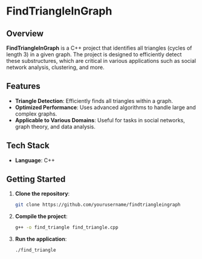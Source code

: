 # FindTriangleInGraph

## Overview

**FindTriangleInGraph** is a C++ project that identifies all triangles (cycles of length 3) in a given graph. The project is designed to efficiently detect these substructures, which are critical in various applications such as social network analysis, clustering, and more.

## Features

- **Triangle Detection**: Efficiently finds all triangles within a graph.
- **Optimized Performance**: Uses advanced algorithms to handle large and complex graphs.
- **Applicable to Various Domains**: Useful for tasks in social networks, graph theory, and data analysis.

## Tech Stack

- **Language**: C++

## Getting Started

1. **Clone the repository**: 
    ```bash
    git clone https://github.com/yourusername/findtriangleingraph
    ```
2. **Compile the project**: 
    ```bash
    g++ -o find_triangle find_triangle.cpp
    ```
3. **Run the application**: 
    ```bash
    ./find_triangle
    ```
